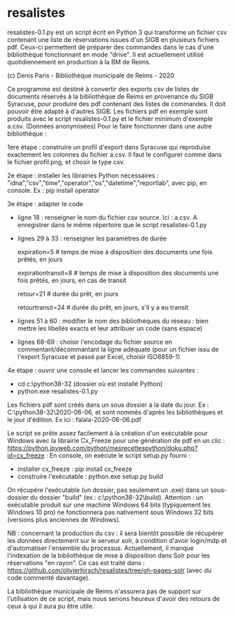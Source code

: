 # resalistes
resalistes-0.1.py est un script écrit en Python 3 qui transforme un fichier csv contenant une liste de réservations issues d'un SIGB en plusieurs fichiers pdf. Ceux-ci permettent de préparer des commandes dans le cas d'une bibliothèque fonctionnant en mode "drive". Il est actuellement utilisé quotidiennement en production à la BM de Reims.

(c) Denis Paris - Bibliothèque municipale de Reims - 2020


Ce programme est destiné à convertir des exports csv de listes de documents réservés à la bibliothèque de Reims en provenance du SIGB Syracuse, pour produire des pdf contenant des listes de commandes. Il doit pouvoir être adapté à d'autres SIGB. Les fichiers pdf en exemple sont produits avec le script resalistes-0.1.py et le fichier minimum d'exemple a.csv. (Données anonymisées)
Pour le faire fonctionner dans une autre bibliothèque :

1ere étape : construire un profil d'export dans Syracuse qui reproduise exactement les colonnes du fichier a.csv. Il faut le configurer comme dans le fichier profil.png, et chosir le type csv.

2e étape : installer les librairies Python nécessaires : "idna","csv","time","operator","os","datetime","reportlab", avec pip, en console.
Ex : pip install operator 

3e étape : adapter le code
- ligne 18 : renseigner le nom du fichier csv source. Ici : a.csv. A enregistrer dans le même répertoire que le script resalistes-0.1.py

- lignes 29 à 33 : renseigner les paramètres de durée

  expiration=5 # temps de mise à disposition des documents une fois prêtés, en jours

  expirationtransit=8 # temps de mise à disposition des documents une fois prêtés, en jours, en cas de transit

  retour=21 # durée du prêt, en jours

  retourtransit=24 # durée du prêt, en jours, s'il y a eu transit

- lignes 51 à 60 : modifier le nom des bibliothèques du réseau : bien mettre les libellés exacts et leur attribuer un code (sans espace)

- lignes 68-69 : choisir l'encodage du fichier source en commentant/décommantant la ligne adéquate (pour un fichier issu de l'export Syracuse et passé par Excel, choisir ISO8859-1)

4e étape : ouvrir une console et lancer les commandes suivantes :
- cd c:\python38-32 (dossier où est installé Python)
- python.exe resalistes-0.1.py

Les fichiers pdf sont créés dans un sous dossier à la date du jour. Ex : C:\python38-32\2020-06-06, et sont nommés d'après les bibliothèques et le jour d'édition. Ex ici : falala-2020-06-06.pdf

Le script se prête assez facilement à la création d'un exécutable pour Windows avec la librairie Cx_Freeze pour une génération de pdf en un clic :
https://python.jpvweb.com/python/mesrecettespython/doku.php?id=cx_freeze : En console, on exécute le script setup.py fourni :
- installer cx_freeze : pip install cx_freeze
- construire l'exécutable : python.exe setup.py build

On récupère l'exécutable (un dossier, pas seulement un .exe) dans un sous-dossier du dossier "build" (ex : c:\python38-32\build). Attention : un exécutable produit sur une machine Windows 64 bits (typiquement les Windows 10 pro) ne fonctionnera pas nativement sous Windows 32 bits (versions plus anciennes de Windows).

NB : concernant la production du csv : il sera bientôt possible de récupérer les données directement sur le serveur solr, à condition d'avoir login/mdp et d'automatiser l'ensemble du processus. Actuellement, il manque l'indexation de la bibliothèque de mise à disposition dans Solr pour les réservations "en rayon". Ce cas est traité dans : https://github.com/olivierhirsch/resalistes/tree/gh-pages-solr (avec du code commenté davantage).

La bibliothèque municipale de Reims n'assurera pas de support sur l'utilisation de ce script, mais nous serions heureux d'avoir des retours de ceux à qui il aura pu être utile.
